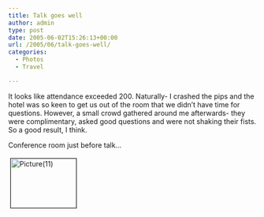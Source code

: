 ```yaml
---
title: Talk goes well
author: admin
type: post
date: 2005-06-02T15:26:13+00:00
url: /2005/06/talk-goes-well/
categories:
  - Photos
  - Travel

---
```

It looks like attendance exceeded 200. Naturally- I crashed the pips and the hotel was so keen to get us out of the room that we didn&#8217;t have time for questions. However, a small crowd gathered around me afterwards- they were complimentary, asked good questions and were not shaking their fists. So a good result, I think.

Conference room just before talk&#8230;

<a href="http://www.gbilder.com/blog/wp-content/Picture(11).jpg" onclick="window.open('http://www.gbilder.com/blog/wp-content/Picture(11).jpg','popup','width=320,height=240,scrollbars=no,resizable=yes,toolbar=no,directories=no,location=no,menubar=no,status=yes,left=0,top=0');return false"><img src="http://www.gbilder.com/blog/wp-content/Picture(11)-tm.jpg" height="100" width="133" border="1" hspace="4" vspace="4" alt="Picture(11)" /></a>